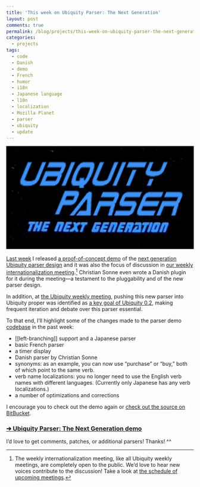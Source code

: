 ```yaml
---
title: 'This week on Ubiquity Parser: The Next Generation'
layout: post
comments: true
permalink: /blog/projects/this-week-on-ubiquity-parser-the-next-generation/
categories:
  - projects
tags:
  - code
  - Danish
  - demo
  - French
  - humor
  - i18n
  - Japanese language
  - l10n
  - localization
  - Mozilla Planet
  - parser
  - ubiquity
  - update
---
```

<img src="/static/uploads/2009/03/parsertng.png" alt="parsertng.png" border="0" width="649" height="277" />

[Last week][1] I released [a proof-of-concept demo][2] of the [next generation Ubiquity parser design][3] and it was also the focus of discussion in [our weekly internationalization meeting][4].[^1] Christian Sonne even wrote a Danish plugin for it during the meeting—a testament to the pluggability and of the new parser design.

In addition, at [the Ubiquity weekly meeting][5], pushing this new parser into Ubiquity proper was identified as [a key goal of Ubiquity 0.2][6], making frequent iteration and debate over this parser essential.

To that end, I&#8217;ll highlight some of the changes made to the parser demo [codebase][7] in the past week: <!--more-->

*   [[left-branching]] support and a Japanese parser
*   basic French parser
*   a timer display
*   Danish parser by Christian Sonne
*   synonyms: as an example, you can now use &#8220;purchase&#8221; or &#8220;buy,&#8221; both of which point to the same verb.
*   verb name localizations: you no longer need to use the English verb names with different languages. (Currently only Japanese has any verb localizations.)
*   a number of optimizations and corrections

I encourage you to check out the demo again or [check out the source on BitBucket][7].

### [➔ Ubiquity Parser: The Next Generation demo][2]

I&#8217;d love to get comments, patches, or additional parsers! Thanks! ^^

[^1]:    
    The weekly internationalization meeting, like all Ubiquity weekly meetings, are completely open to the public. We&#8217;d love to hear new voices contribute to the discussion! Take a look at [the schedule of upcoming meetings][8].

 [1]: http://mitcho.com/blog/projects/ubiquity-parser-the-next-generation-demo/
 [2]: http://mitcho.com/code/ubiquity/parser-demo/
 [3]: https://wiki.mozilla.org/User:Mitcho/ParserTNG
 [4]: https://wiki.mozilla.org/Labs/Ubiquity/Meetings/2009-03-24_i18n_Meeting
 [5]: https://wiki.mozilla.org/Labs/Ubiquity/Meetings/2009-03-25_Weekly_Meeting
 [6]: https://wiki.mozilla.org/Labs/Ubiquity/0.2_Roadmap_Proposals
 [7]: http://bitbucket.org/mitcho/ubiquity-playground/
 [8]: https://wiki.mozilla.org/Labs/Ubiquity/Meetings